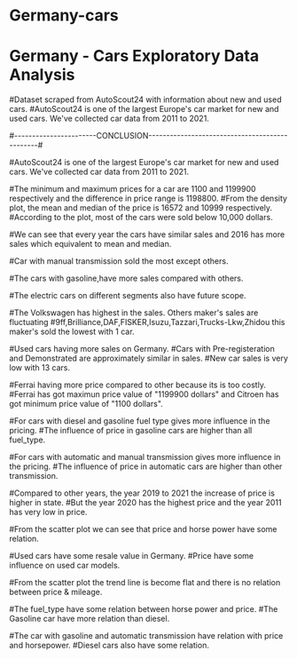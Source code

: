 # Germany-cars
 # Germany - Cars Exploratory Data Analysis
#Dataset scraped from AutoScout24 with information about new and used cars.
#AutoScout24 is one of the largest Europe's car market for new and used cars. We've collected car data from 2011 to 2021.


#-----------------------CONCLUSION-----------------------------------------------#


#AutoScout24 is one of the largest Europe's car market for new and used cars. We've collected car data from 2011 to 2021.

#The minimum and maximum prices for a car are 1100 and 1199900 respectively and the difference in price range is 1198800.
#From the density plot, the mean and median of the price is 16572 and 10999 respectively.
#According to the plot, most of the cars were sold below 10,000 dollars.

#We can see that every year the cars have similar sales and 2016 has more sales which equivalent to mean and median. 

#Car with manual transmission sold the most except others.

#The cars with gasoline,have more sales compared with others.

#The electric cars on different segments also have future scope.

#The Volkswagen has highest in the sales. Others maker's sales are fluctuating
#9ff,Brilliance,DAF,FISKER,Isuzu,Tazzari,Trucks-Lkw,Zhidou this maker's sold the lowest with 1 car.

#Used cars having more sales on Germany.
#Cars with Pre-registeration and Demonstrated are approximately similar in sales.
#New car sales is very low with 13 cars.

#Ferrai having more price compared to other because its is too costly.
#Ferrai has got maximun price value of "1199900 dollars" and Citroen has got minimum price value of "1100 dollars".

#For cars with diesel and gasoline fuel type gives more influence in the pricing.
#The influence of price in gasoline cars are higher than all fuel_type.

#For cars with automatic and manual transmission gives more influence in the pricing.
#The influence of price in automatic cars are higher than other transmission.

#Compared to other years, the year 2019 to 2021 the increase of price is higher in state.
#But the year 2020 has the highest price and the year 2011 has very low in price.

#From the scatter plot we can see that price and horse power have some relation.

#Used cars have some resale value in Germany.
#Price have some influence on used car models.

#From the scatter plot the trend line is become flat and there is no relation between price & mileage.

#The fuel_type have some relation between horse power and price.
#The Gasoline car have more relation than diesel.

#The car with gasoline and automatic transmission have relation with price and horsepower.
#Diesel cars also have some relation.
